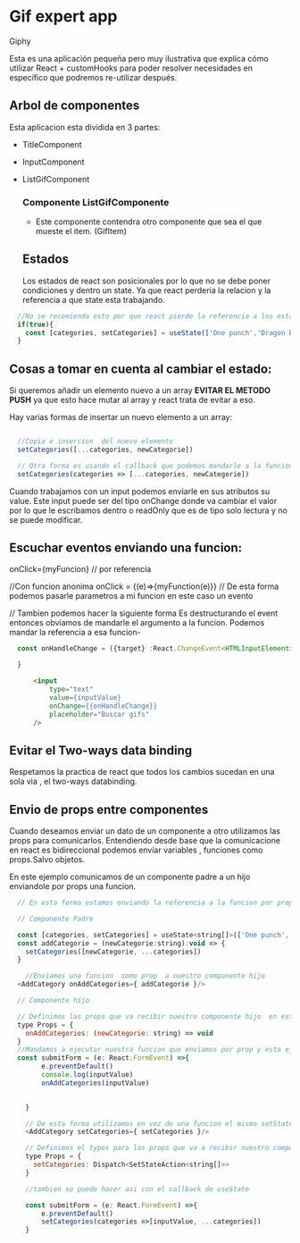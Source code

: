 # Gif expert app


Giphy

Esta es una aplicación pequeña pero muy ilustrativa que explica cómo utilizar React + customHooks para poder resolver necesidades en específico que podremos re-utilizar después.


## Arbol de componentes 

Esta aplicacion esta dividida en 3 partes:  

- TitleComponent 
- InputComponent 
- ListGifComponent
  

  ### Componente ListGifComponente
    - Este componente contendra otro componente que sea el que mueste el item. (GifItem)
  

  ## Estados 

  Los estados de react son posicionales por lo que no se debe poner condiciones y dentro un state.
  Ya que react perderia la relacion y la referencia a que state esta trabajando.

```js
  //No se recomienda esto por que react pierde la referencia a los estados que maneja.
  if(true){
    const [categories, setCategories] = useState(['One punch','Dragon Ball'])
  }
```

## Cosas a tomar en cuenta al cambiar el estado: 

Si queremos añadir un elemento nuevo a un array **EVITAR EL METODO PUSH** ya que esto hace mutar al array y react trata de evitar a eso. 

Hay varias formas de insertar un nuevo elemento a un array:

```js

  //Copia e insercion  del nuevo elemento
  setCategories([...categories, newCategorie])

  // Otra forma es usando el callback que podemos mandarle a la funcion useState
  setCategories(categories => [...categories, newCategorie])


```

Cuando trabajamos con un input podemos enviarle en sus atributos su value.
Este input puede ser del tipo onChange donde va cambiar el valor por lo que le escribamos dentro o readOnly que es de tipo 
solo lectura y no se puede modificar.

## Escuchar eventos enviando una funcion: 


onClick={myFuncion} // por referencia 

//Con funcion anonima 
onClick = {(e)=>{myFunction(e)}} // De esta forma podemos pasarle parametros a mi funcion en este caso un evento 

// Tambien podemos hacer la siguiente forma 
Es destructurando el event entonces obviamos de mandarle el argumento a la funcion.
Podemos mandar la referencia a esa funcion-

```javascript
  const onHandleChange = ({target} :React.ChangeEvent<HTMLInputElement>):void=>{

  }
```

```html
      <input 
          type="text"
          value={inputValue}
          onChange={{onHandleChange}}
          placeholder="Buscar gifs"
      />
```


## Evitar el Two-ways data binding  

  Respetamos la practica de react que todos los cambios sucedan en una sola via , el  two-ways databinding.


  ## Envio de props entre componentes

  Cuando deseamos enviar un dato de un componente a otro utilizamos  las props para comunicarlos.
  Entendiendo desde base que la comunicacione en react es bidireccional podemos enviar variables , funciones como props.Salvo objetos.

  En este ejemplo comunicamos de un componente padre a un hijo enviandole por props una funcion.

```js
  // En esta forma estamos enviando la referencia a la funcion por props.

  // Componente Padre

  const [categories, setCategories] = useState<string[]>(['One punch','Dragon Ball'])
  const addCategorie = (newCategorie:string):void => {
    setCategories([newCategorie, ...categories])
  } 

    //Enviamos una funcion  como prop  a nuestro componente hijo
  <AddCategory onAddCategories={ addCategorie }/>

```
  
```js
  // Componente hijo  

  // Definimos las props que va recibir nuestro componente hijo  en este caso la funcion que enviamos por prop desde el padre
  type Props = {
    onAddCategories: (newCategorie: string) => void
  }
  //Mandamos a ejecutar nuestra funcion que enviamos por prop y esta ejecuta la funcion del padre addCategorie.
  const submitForm = (e: React.FormEvent) =>{ 
        e.preventDefault()
        console.log(inputValue)
        onAddCategories(inputValue) 
       

    }
```

```js
    // De esta forma utilizamos en vez de una funcion el mismo setState del estado del padre que enviamos como prop (setCategories). 
    <AddCategory setCategories={ setCategories }/>

    // Definimos el types para las props que va a recibir nuestro componente hijo
    type Props = {
      setCategories: Dispatch<SetStateAction<string[]>>
    }

    //tambien se puede hacer asi con el callback de useState 

    const submitForm = (e: React.FormEvent) =>{ 
        e.preventDefault()
        setCategories(categories =>[inputValue, ...categories])
    }
 ```